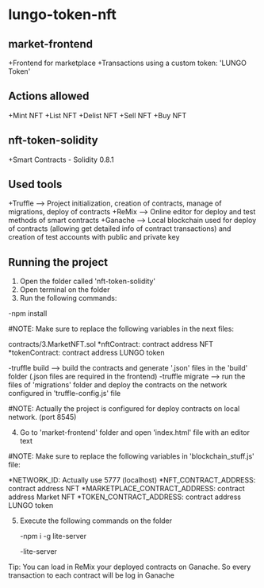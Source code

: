 # lungo-token-nft


market-frontend
---------------
+Frontend for marketplace
+Transactions using a custom token: 'LUNGO Token'

Actions allowed
---------------
+Mint NFT
+List NFT
+Delist NFT
+Sell NFT
+Buy NFT  


nft-token-solidity
-------------------
+Smart Contracts - Solidity 0.8.1


Used tools
----------

+Truffle --> Project initialization, creation of contracts, manage of migrations, deploy of contracts
+ReMix --> Online editor for deploy and test methods of smart contracts
+Ganache --> Local blockchain used for deploy of contracts (allowing get detailed info of contract transactions) and creation of test accounts with public and private key

Running the project
-------------------

1. Open the folder called 'nft-token-solidity'
2. Open terminal on the folder
3. Run the following commands: 

  -npm install
  
  #NOTE: Make sure to replace the following variables in the next files:
  
  contracts/3.MarketNFT.sol
  *nftContract: contract address NFT
  *tokenContract: contract address LUNGO token

  
  -truffle build --> build the contracts and generate '.json' files in the 'build' folder (.json files are required in the frontend)
  -truffle migrate --> run the files of 'migrations' folder and deploy the contracts on the network configured in 'truffle-config.js' file
  
  #NOTE: Actually the project is configured for deploy contracts on local network. (port 8545)
  
4. Go to 'market-frontend' folder and open 'index.html' file with an editor text
  
  #NOTE: Make sure to replace the following variables in 'blockchain_stuff.js' file:
   
  *NETWORK_ID: Actually use 5777 (localhost)
  *NFT_CONTRACT_ADDRESS: contract address NFT
  *MARKETPLACE_CONTRACT_ADDRESS: contract address Market NFT
  *TOKEN_CONTRACT_ADDRESS: contract address LUNGO token
  
5. Execute the following commands on the folder

   -npm i -g lite-server
   
   -lite-server
  
  
  Tip: You can load in ReMix your deployed contracts on Ganache. So every transaction to each contract will be log in Ganache
